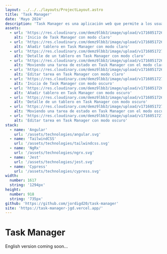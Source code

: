 ```yaml
---
layout: ../../../layouts/ProjectLayout.astro
title: 'Task Manager'
date: 'Mayo 2024'
description: 'Task Manager es una aplicación web que permite a los usuarios gestionar las tareas de sus proyectos.'
assets: 
  - url: 'https://res.cloudinary.com/demz9lbb3/image/upload/v1716051726/task-manager-portfolio/q8wye6paubxqoejkzfuw.webp'
    alt: 'Inicio de Task Manager con modo claro'
  - url: 'https://res.cloudinary.com/demz9lbb3/image/upload/v1716051726/task-manager-portfolio/yzcdmd3dagqgf3dhs8ph.webp'
    alt: 'Añadir tablero en Task Manager con modo claro'
  - url: 'https://res.cloudinary.com/demz9lbb3/image/upload/v1716051727/task-manager-portfolio/ga77dymv7amlzcwr1fsk.webp'
    alt: 'Detalle de un tablero en Task Manager con modo claro'
  - url: 'https://res.cloudinary.com/demz9lbb3/image/upload/v1716051726/task-manager-portfolio/sbq8yhkfz7wi2hjub9n7.webp'
    alt: 'Moviendo una tarea de estado en Task Manager con el modo claro'
  - url: 'https://res.cloudinary.com/demz9lbb3/image/upload/v1716051726/task-manager-portfolio/bc6oidogfm242wzl21lr.webp'
    alt: 'Editar tarea en Task Manager con modo claro'
  - url: 'https://res.cloudinary.com/demz9lbb3/image/upload/v1716051727/task-manager-portfolio/mgfp3aiymyrqp8e6turg.webp'
    alt: 'Inicio de Task Manager con modo oscuro'
  - url: 'https://res.cloudinary.com/demz9lbb3/image/upload/v1716051726/task-manager-portfolio/jqzm0rk4rar4xmlc4otz.webp'
    alt: 'Añadir tablero en Task Manager con modo oscuro'
  - url: 'https://res.cloudinary.com/demz9lbb3/image/upload/v1716051726/task-manager-portfolio/utohysotes6yaecgj5aj.webp'
    alt: 'Detalle de un tablero en Task Manager con modo oscuro'
  - url: 'https://res.cloudinary.com/demz9lbb3/image/upload/v1716051727/task-manager-portfolio/pjjlj1b5dvf7aojfript.webp'
    alt: 'Moviendo una tarea de estado en Task Manager con el modo oscuro'
  - url: 'https://res.cloudinary.com/demz9lbb3/image/upload/v1716051727/task-manager-portfolio/lcpifnp4qqclwrrosfzh.webp'
    alt: 'Editar tarea en Task Manager con modo oscuro'
stack:       
  - name: 'Angular'
    url: '/assets/technologies/angular.svg'
  - name: 'TailwindCSS'
    url: '/assets/technologies/tailwindcss.svg'
  - name: 'NgRx'
    url: '/assets/technologies/ngrx.svg'
  - name: 'Jest'
    url: '/assets/technologies/jest.svg'
  - name: 'Cypress'
    url: '/assets/technologies/cypress.svg'
width: 
  number: 1617
  string: '1294px'
height: 
  number: 918
  string: '735px'
github: 'https://github.com/jordigd20/task-manager'
site: 'https://task-manager-jgd.vercel.app/'
---
```



# Task Manager

English version coming soon...